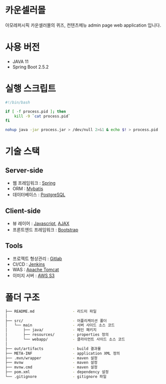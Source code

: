 # 카운셀러몰

아모레퍼시픽 카운셀러몰의 퀴즈, 컨텐츠메뉴 admin page web application 입니다.

# 사용 버전

- JAVA 11
- Spring Boot 2.5.2

# 실행 스크립트

```bash
#!/bin/bash

if [ -f process.pid ]; then 
    kill -9 `cat process.pid` 
fi 

nohup java -jar process.jar > /dev/null 2>&1 & echo $! > process.pid
```

# 기술 스택

## Server-side

- 웹 프레임워크 : [Spring](http://https://spring.io/)
- ORM : [Mybatis](https://mybatis.org/mybatis-3/)
- 데이터베이스 : [PostgreSQL](https://www.postgresql.org/)

## Client-side

- 뷰 레이어 : [Javascript](https://facebook.github.io/react/), [AJAX](https://api.jquery.com/jquery.ajax/)
- 프론트엔드 프레임워크 : [Bootstrap](getbootstrap.com)

## Tools

- 프로젝트 형상관리 : [Gitlab](https://about.gitlab.com/)
- CI/CD : [Jenkins](https://www.jenkins.io/)
- WAS : [Apache Tomcat](http://tomcat.apache.org/)
- 이미지 서버 : [AWS S3](https://aws.amazon.com/ko/s3/)

# 폴더 구조

```bash
├── README.md                 - 리드미 파일
│
├── src/                      - 어플리케이션 폴더
│   └── main                  - 서버 사이드 소스 코드
│       ├── java/             - 메인 패키지
│       ├── resources/        - properties 정의
│       └── webapp/           - 클라이언트 사이드 소스 코드
│ 
├── out/artifacts             - build 결과물
├── META-INF                  - application XML 정의
├── .mvn/wrapper              - maven 설정
├── mvnw                      - maven 설정
├── mvnw.cmd                  - maven 설정
├── pom.xml                   - dependency 설정
└── .gitignore                - gitignore 파일
```
